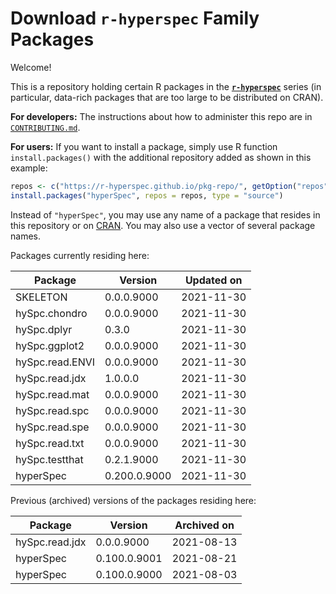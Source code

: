 # Download **`r-hyperspec`** Family Packages

Welcome!

This is a repository holding certain R packages in the [**`r-hyperspec`**](https://r-hyperspec.github.io/) series (in particular, data-rich packages that are too large to be distributed on CRAN).

**For developers:** The instructions about how to administer this repo are in [`CONTRIBUTING.md`](https://github.com/r-hyperspec/pkg-repo/blob/gh-pages/CONTRIBUTING.md).

**For users:** If you want to install a package, simply use R function `install.packages()` with the additional repository added as shown in this example:

```r
repos <- c("https://r-hyperspec.github.io/pkg-repo/", getOption("repos"))
install.packages("hyperSpec", repos = repos, type = "source")
```

Instead of `"hyperSpec"`, you may use any name of a package that resides in this repository or on [CRAN](https://cran.rstudio.com/web/packages/index.html).
You may also use a vector of several package names.


<!-- list of packages: start | DO NOT REMOVE THIS LINE -->

Packages currently residing here:

Package       | Version       | Updated on    
------------- | ------------- | ------------- 
SKELETON | 0.0.0.9000 | 2021-11-30
hySpc.chondro | 0.0.0.9000 | 2021-11-30
hySpc.dplyr | 0.3.0 | 2021-11-30
hySpc.ggplot2 | 0.0.0.9000 | 2021-11-30
hySpc.read.ENVI | 0.0.0.9000 | 2021-11-30
hySpc.read.jdx | 1.0.0.0 | 2021-11-30
hySpc.read.mat | 0.0.0.9000 | 2021-11-30
hySpc.read.spc | 0.0.0.9000 | 2021-11-30
hySpc.read.spe | 0.0.0.9000 | 2021-11-30
hySpc.read.txt | 0.0.0.9000 | 2021-11-30
hySpc.testthat | 0.2.1.9000 | 2021-11-30
hyperSpec | 0.200.0.9000 | 2021-11-30

Previous (archived) versions of the packages residing here: 

Package       | Version       | Archived on   
------------- | ------------- | ------------- 
hySpc.read.jdx | 0.0.0.9000 | 2021-08-13
hyperSpec | 0.100.0.9001 | 2021-08-21
hyperSpec | 0.100.0.9000 | 2021-08-03
